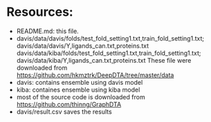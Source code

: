 # Resources:

+ README.md: this file.
+ davis/data/davis/folds/test_fold_setting1.txt,train_fold_setting1.txt; davis/data/davis/Y,ligands_can.txt,proteins.txt
  davis/data/kiba/folds/test_fold_setting1.txt,train_fold_setting1.txt; davis/data/kiba/Y,ligands_can.txt,proteins.txt
  These file were downloaded from https://github.com/hkmztrk/DeepDTA/tree/master/data
+ davis: contains ensemble using davis model
+ kiba: containes ensemble using kiba model
+ most of the source code is downloaded from https://github.com/thinng/GraphDTA
+ davis/result.csv saves the results
